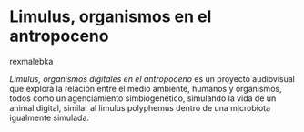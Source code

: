 # Limulus, organismos en el antropoceno
rexmalebka


_Limulus, organismos digitales en el antropoceno_ es un proyecto audiovisual que explora la relación entre el medio ambiente, humanos y organismos, todos como un agenciamiento simbiogenético, simulando la vida de un animal digital, similar al limulus polyphemus dentro de una microbiota igualmente simulada.


